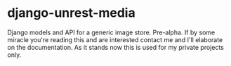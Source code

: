 django-unrest-media
=======

Django models and API for a generic image store. Pre-alpha. If by some miracle you're reading this and are interested contact me and I'll elaborate on the documentation. As it stands now this is used for my private projects only.
